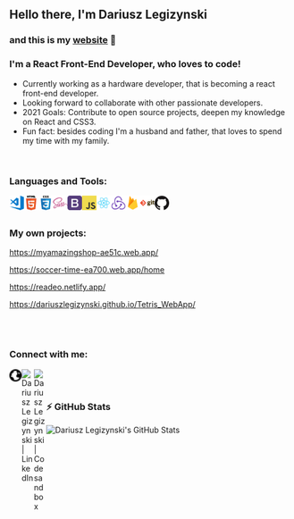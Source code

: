 ## Hello there, I'm Dariusz Legizynski
### and this is my [website] 👋

### I'm a React Front-End Developer, who loves to code!

-   Currently working as a hardware developer, that is becoming a react front-end developer.
-   Looking forward to collaborate with other passionate developers.
-   2021 Goals: Contribute to open source projects, deepen my knowledge on React and CSS3.
-   Fun fact: besides coding I'm a husband and father, that loves to spend my time with my family.

<br />

### Languages and Tools:

<img align="left" alt="Visual Studio Code" width="26px" src="https://raw.githubusercontent.com/github/explore/80688e429a7d4ef2fca1e82350fe8e3517d3494d/topics/visual-studio-code/visual-studio-code.png" />
<img align="left" alt="HTML5" width="26px" src="https://raw.githubusercontent.com/github/explore/80688e429a7d4ef2fca1e82350fe8e3517d3494d/topics/html/html.png" />
<img align="left" alt="CSS3" width="26px" src="https://raw.githubusercontent.com/github/explore/80688e429a7d4ef2fca1e82350fe8e3517d3494d/topics/css/css.png" />
<img align="left" alt="Sass" width="26px" src="https://raw.githubusercontent.com/github/explore/80688e429a7d4ef2fca1e82350fe8e3517d3494d/topics/sass/sass.png" />
<img align="left" alt="Bootstrap4" width="26px" src="https://raw.githubusercontent.com/github/explore/80688e429a7d4ef2fca1e82350fe8e3517d3494d/topics/bootstrap/bootstrap.png" />
<img align="left" alt="JavaScript" width="26px" src="https://raw.githubusercontent.com/github/explore/80688e429a7d4ef2fca1e82350fe8e3517d3494d/topics/javascript/javascript.png" />
<img align="left" alt="React" width="26px" src="https://raw.githubusercontent.com/github/explore/80688e429a7d4ef2fca1e82350fe8e3517d3494d/topics/react/react.png" />
<img align="left" alt="Redux" width="26px" src="https://raw.githubusercontent.com/github/explore/80688e429a7d4ef2fca1e82350fe8e3517d3494d/topics/redux/redux.png" />
<img align="left" alt="Firebase" width="26px" src="https://raw.githubusercontent.com/github/explore/80688e429a7d4ef2fca1e82350fe8e3517d3494d/topics/firebase/firebase.png" />
<img align="left" alt="Git" width="26px" src="https://raw.githubusercontent.com/github/explore/80688e429a7d4ef2fca1e82350fe8e3517d3494d/topics/git/git.png" />
<img align="left" alt="GitHub" width="26px" src="https://raw.githubusercontent.com/github/explore/78df643247d429f6cc873026c0622819ad797942/topics/github/github.png" />

<br />

<br />

### My own projects:
https://myamazingshop-ae51c.web.app/

https://soccer-time-ea700.web.app/home

https://readeo.netlify.app/

https://dariuszlegizynski.github.io/Tetris_WebApp/


<br />

<br />

### Connect with me:

[<img align="left" alt="Dariusz Legizynski" width="22px" src="https://raw.githubusercontent.com/iconic/open-iconic/master/svg/globe.svg" />][website]
[<img align="left" alt="Dariusz Legizynski | LinkedIn" width="22px" src="https://cdn.jsdelivr.net/npm/simple-icons@v3/icons/linkedin.svg" />][linkedin]
[<img align="left" alt="Dariusz Legizynski | Codesandbox" width="22px" src="https://api.iconify.design/simple-icons:codesandbox.svg" />][codesandbox]

<br />

<br />

### <summary>:zap: GitHub Stats</summary>

  <img align="left" alt="Dariusz Legizynski's GitHub Stats" src="https://github-readme-stats.dariuszlegizynski.vercel.app/api?username=dariuszlegizynski&show_icons=true&hide_border=true" />

[website]: https://DariuszLegizynski.com
[codesandbox]: https://codesandbox.io/u/DariuszLegizynski
[linkedin]: https://www.linkedin.com/in/dariuszlegizynski/
